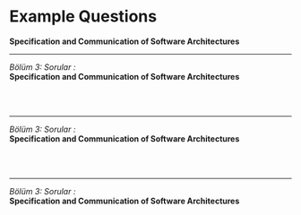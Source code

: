 
<br/>
<br/>
<br/>
<br/>
<br/>
<br/>
<br/>
<br/>

# Example Questions 
__Specification and Communication of Software Architectures__


---

_Bölüm 3: Sorular :_
<br/>
__Specification and Communication of Software Architectures__

<br/>
<br/>

<Question
type="K"
question="What are guidelines for good interface design? Check which of the following statements are true and false."
:options="[
'Use of interfaces should be easy to learn from a consumer/client perspective',
'An interface should always be defined by the provider of the appropriate service',
'Interface specifications should contain functional and non-functional aspects',
'The client code should be easy to understand'
]"
:correctAnswers="[0, 1, 0, 0]"
explanation="Good interface design focuses on usability, clarity, and comprehensive documentation while considering both functional and non-functional aspects."
/>

---

_Bölüm 3: Sorular :_
<br/>
__Specification and Communication of Software Architectures__

<br/>
<br/>

<Question
type="P"
question="Some architecture development methods suggest a view-based approach. Which of the following are the three most important of such architectural views?"
:options="[
'Test-driven view',
'Context view',
'Building block/component view',
'Configuration view',
'Runtime view',
'Physical database view'
]"
:correctAnswers="[1, 2, 4]"
:requiredSelections="3"
explanation="Context, building block, and runtime views are fundamental to understanding and communicating software architecture effectively."
/>

---

_Bölüm 3: Sorular :_
<br/>
__Specification and Communication of Software Architectures__

<br/>
<br/>

<Question
type="P"
question="Pick the two most appropriate answers that apply to the technical context."
:options="[
'The technical context contains the physical channels between your system and its environment',
'The technical context contains all the infrastructure on which the components of your system are deployed',
'The technical context might contain different elements than the business context',
'The technical context should include hardware pricing or pricing of cloud services',
'The technical context contains information about the chosen programming language'
]"
:correctAnswers="[0, 2]"
:requiredSelections="2"
explanation="The technical context focuses on physical communication channels and system boundaries, and may differ from the business context in its elements."
/>

